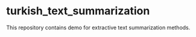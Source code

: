 # turkish_text_summarization
This repository contains demo for extractive text summarization methods.

